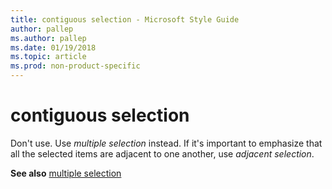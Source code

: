```yaml
---
title: contiguous selection - Microsoft Style Guide
author: pallep
ms.author: pallep
ms.date: 01/19/2018
ms.topic: article
ms.prod: non-product-specific
---
```


# contiguous selection

Don't use. Use *multiple selection* instead. If it's important to emphasize that all the selected items are adjacent to one another, use *adjacent selection*.

**See also** [multiple selection](../m/multiple-selection.md)
